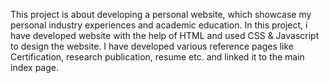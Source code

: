 This project is about developing a personal website, which showcase my personal industry experiences and academic education.
In this project, i have developed website with the help of HTML and used CSS & Javascript to design the website.
I have developed various reference pages like Certification, research publication, resume etc. and linked it to the main index page.
